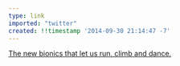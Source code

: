 ```yaml
---
type: link
imported: "twitter"
created: !!timestamp '2014-09-30 21:14:47 -7'
---
```

[The new bionics that let us run, climb and dance.](https://www.ted.com/talks/hugh_herr_the_new_bionics_that_let_us_run_climb_and_dance)
